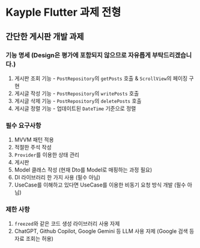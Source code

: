 # Kayple Flutter 과제 전형

## 간단한 게시판 개발 과제

### 기능 명세 (Design은 평가에 포함되지 않으므로 자유롭게 부탁드리겠습니다.)
1. 게시판 조회 기능 - `PostRepository`의 `getPosts` 호출 & `ScrollView`의 페이징 구현
2. 게시글 작성 기능 - `PostRepository`의 `writePosts` 호출
3. 게시글 삭제 기능 - `PostRepository`의 `deletePosts` 호출 
4. 게시글 정렬 기능 - 업데이트된 `DateTime` 기준으로 정렬

### 필수 요구사항
1. MVVM 패턴 적용
2. 적절한 주석 작성
3. `Provider`를 이용한 상태 관리
4. 게시판
5. Model 클래스 작성 (현재 Dto를 Model로 매핑하는 과정 필요)
6. DI 라이브러리 한 가지 사용 (필수 아님)
7. UseCase를 이해하고 있다면 UseCase를 이용한 비동기 요청 방식 개발 (필수 아님)

### 제한 사항
1. `freezed`와 같은 코드 생성 라이브러리 사용 자제
2. ChatGPT, Github Copilot, Google Gemini 등 LLM 사용 자제 (Google 검색 등 자료 조회는 허용)
